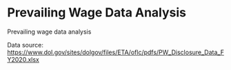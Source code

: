 # Prevailing Wage Data Analysis
Prevailing wage data analysis

Data source: https://www.dol.gov/sites/dolgov/files/ETA/oflc/pdfs/PW_Disclosure_Data_FY2020.xlsx
